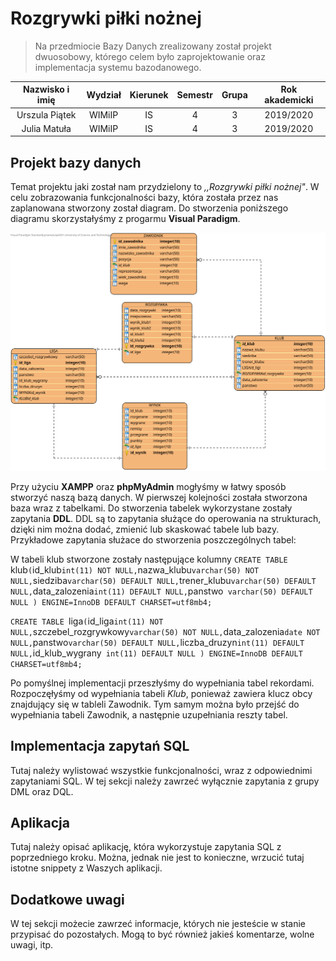 # Rozgrywki piłki nożnej 
>Na przedmiocie Bazy Danych zrealizowany został projekt dwuosobowy, którego celem było zaprojektowanie oraz implementacja systemu bazodanowego. 

| Nazwisko i imię | Wydział | Kierunek | Semestr | Grupa | Rok akademicki |
| :-------------: | :-----: | :------: | :-----: | :---: | :------------: |
| Urszula Piątek         | WIMiIP  | IS       |   4     | 3     | 2019/2020      |
| Julia Matuła         | WIMiIP  | IS       |   4     | 3    | 2019/2020      |

## Projekt bazy danych
Temat projektu jaki został nam przydzielony to _,,Rozgrywki piłki nożnej"_. W celu zobrazowania funkcjonalności bazy, która została przez nas zaplanowana stworzony został diagram. Do stworzenia poniższego diagramu skorzystałyśmy z progarmu **Visual Paradigm**. 

![Rozgrywki_pilki_noznej_diagram](./resources/diagram.svg)

Przy użyciu **XAMPP** oraz  **phpMyAdmin** mogłyśmy w łatwy sposób stworzyć naszą bazą danych. W pierwszej kolejności została stworzona baza wraz z tabelkami. Do stworzenia tabelek wykorzystane zostały zapytania **DDL**. DDL są to zapytania służące do operowania na strukturach, dzięki nim można dodać, zmienić lub skaskować tabele lub bazy. Przykładowe zapytania służace do stworzenia poszczególnych tabel: 

W tabeli klub stworzone zostały następujące kolumny 
`CREATE TABLE `klub` (
  `id_klub` int(11) NOT NULL,
  `nazwa_klubu` varchar(50) NOT NULL,
  `siedziba` varchar(50) DEFAULT NULL,
  `trener_klubu` varchar(50) DEFAULT NULL,
  `data_zalozenia` int(11) DEFAULT NULL,
  `panstwo` varchar(50) DEFAULT NULL
) ENGINE=InnoDB DEFAULT CHARSET=utf8mb4;`

`CREATE TABLE `liga` (
  `id_liga` int(11) NOT NULL,
  `szczebel_rozgrywkowy` varchar(50) NOT NULL,
  `data_zalozenia` date NOT NULL,
  `panstwo` varchar(50) DEFAULT NULL,
  `liczba_druzyn` int(11) DEFAULT NULL,
  `id_klub_wygrany` int(11) DEFAULT NULL
) ENGINE=InnoDB DEFAULT CHARSET=utf8mb4;`



Po pomyślnej implementacji przeszłyśmy do wypełniania tabel rekordami. Rozpoczęłyśmy od wypełniania tabeli _Klub_, ponieważ zawiera klucz obcy znajdujący się w tableli Zawodnik. Tym samym można było przejść do wypełniania tabeli Zawodnik, a następnie uzupełniania reszty tabel.  

## Implementacja zapytań SQL
Tutaj należy wylistować wszystkie funkcjonalności, wraz z odpowiednimi zapytaniami SQL. W tej sekcji należy zawrzeć wyłącznie zapytania z grupy DML oraz DQL.

## Aplikacja
Tutaj należy opisać aplikację, która wykorzystuje zapytania SQL z poprzedniego kroku. Można, jednak nie jest to konieczne, wrzucić tutaj istotne snippety z Waszych aplikacji.

## Dodatkowe uwagi
W tej sekcji możecie zawrzeć informacje, których nie jesteście w stanie przypisać do pozostałych. Mogą to być również jakieś komentarze, wolne uwagi, itp.


